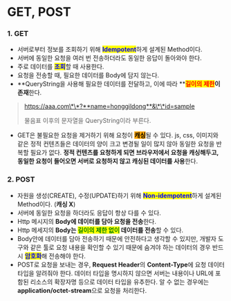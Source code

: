 # GET, POST

### **1. GET**

* 서버로부터 정보를 조회하기 위해 <mark style="color:blue;">**Idempotent**</mark>하게 설계된 Method이다.
* 서버에 동일한 요청을 여러 번 전송하더라도 동일한 응답이 돌아와야 한다.
* 주로 데이터를 <mark style="color:blue;">**조회**</mark>할 때 사용한다.
* 요청을 전송할 때, 필요한 데이터를 Body에 담지 않는다.
* **QueryString을 사용해 필요한 데이터를 전달하고, 이에 따라 **<mark style="color:red;">**길이의 제한**</mark>**이 존재**한다.

> https://aaa.com\*\*?**name=honggildong**&\*\*id=sample
>
> 물음표 이후의 문자열을 QueryString이라 부른다.

* GET은 불필요한 요청을 제거하기 위해 요청이 <mark style="background-color:orange;">**캐싱**</mark>될 수 있다. js, css, 이미지와 같은 정적 컨텐츠들은 데이터의 양이 크고 변경될 일이 많지 않아 동일한 요청을 반복할 필요가 없다. **정적 컨텐츠를 요청하게 되면 브라우저에서 요청을 캐싱해두고, 동일한 요청이 들어오면 서버로 요청하지 않고 캐싱된 데이터를 사용**한다.

### **2. POST**

* 자원을 생성(CREATE), 수정(UPDATE)하기 위해 <mark style="color:blue;">**Non-idempotent**</mark>하게 설계된 Method이다. (**캐싱 X**)
* 서버에 동일한 요청을 하더라도 응답이 항상 다를 수 있다.
* Http 메시지의 **Body에 데이터를 담아 요청을 전송**한다.&#x20;
* Http 메세지의 **Body는 **<mark style="color:green;">**길이의 제한 없이**</mark>** 데이터를 전송**할 수 있다.
* Body안에 데이터를 담아 전송하기 때문에 안전하다고 생각할 수 있지만, 개발자 도구와 같은 툴로 요청 내용을 확인할 수 있기 때문에 숨겨야 하는 데이터의 경우 반드시 <mark style="color:blue;">**암호화**</mark>해 전송해야 한다.
* POST로 요청을 보내는 경우, **Request Header**의 **Content-Type**에 요청 데이터 타입을 알려줘야 한다. 데이터 타입을 명시하지 않으면 서버는 내용이나 URL에 포함된 리소스의 확장자명 등으로 데이터 타입을 유추한다. 알 수 없는 경우에는 **application/octet-stream**으로 요청을 처리한다.

